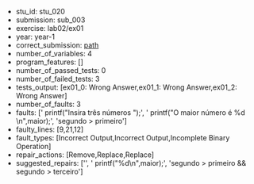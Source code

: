 - stu_id: stu_020	       
- submission: sub_003
- exercise: lab02/ex01
- year: year-1
- correct_submission: [path](https://github.com/pmorvalho/C-Pack-IPAs/blob/main/correct_submissions/year-1/lab02/ex01/ex01-stu_020-sub_006)
- number_of_variables: 4
- program_features: [] 
- number_of_passed_tests: 0
- number_of_failed_tests: 3
- tests_output: [ex01_0: Wrong Answer,ex01_1: Wrong Answer,ex01_2: Wrong Answer]
- number_of_faults: 3
- faults: ['    printf("Insira três números ");', '    printf("O maior número é %d \n",maior);', 'segundo > primeiro']
- faulty_lines: [9,21,12]
- fault_types: [Incorrect Output,Incorrect Output,Incomplete Binary Operation]
- repair_actions: [Remove,Replace,Replace] 
- suggested_repairs: ['', '    printf("%d\n",maior);', 'segundo > primeiro && segundo > terceiro']
